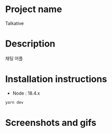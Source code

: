 # Project name
Talkative


# Description
채팅 어플


# Installation instructions
* Node : 18.4.x
```bash
yarn dev
```


# Screenshots and gifs

